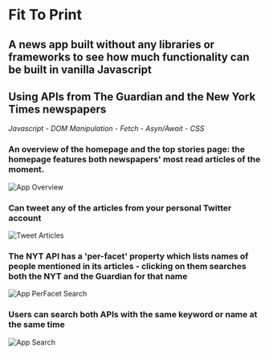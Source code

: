 # Fit To Print

## A news app built without any libraries or frameworks to see how much functionality can be built in vanilla Javascript
## Using APIs from The Guardian and the New York Times newspapers
*Javascript - DOM Manipulation - Fetch - Asyn/Await - CSS*

### An overview of the homepage and the top stories page: the homepage features both newspapers' most read articles of the moment.
![App Overview](https://github.com/aliamk/fit_to_print/blob/master/images/loader_top-stories.gif)

### Can tweet any of the articles from your personal Twitter account
![Tweet Articles](https://github.com/aliamk/fit_to_print/blob/master/images/loader_tweet.gif)

### The NYT API has a 'per-facet' property which lists names of people mentioned in its articles - clicking on them searches both the NYT and the Guardian for that name
![App PerFacet Search](https://github.com/aliamk/fit_to_print/blob/master/images/loader_per_facet_dearch.gif)

### Users can search both APIs with the same keyword or name at the same time
![App Search](https://github.com/aliamk/fit_to_print/blob/master/images/loader_search.gif)
